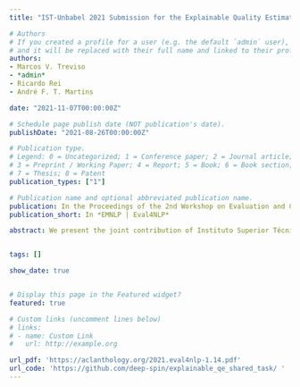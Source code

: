 ```yaml
---
title: "IST-Unbabel 2021 Submission for the Explainable Quality Estimation Shared Task"

# Authors
# If you created a profile for a user (e.g. the default `admin` user), write the username (folder name) here 
# and it will be replaced with their full name and linked to their profile.
authors:
- Marcos V. Treviso
- *admin*
- Ricardo Rei
- André F. T. Martins

date: "2021-11-07T00:00:00Z"

# Schedule page publish date (NOT publication's date).
publishDate: "2021-08-26T00:00:00Z"

# Publication type.
# Legend: 0 = Uncategorized; 1 = Conference paper; 2 = Journal article;
# 3 = Preprint / Working Paper; 4 = Report; 5 = Book; 6 = Book section;
# 7 = Thesis; 8 = Patent
publication_types: ["1"]

# Publication name and optional abbreviated publication name.
publication: In the Proceedings of the 2nd Workshop on Evaluation and Comparison of NLP Systems
publication_short: In *EMNLP | Eval4NLP*

abstract: We present the joint contribution of Instituto Superior Técnico (IST) and Unbabel to the Explainable Quality Estimation (QE) shared task, where systems were submitted to two tracks - constrained (without word-level supervision) and unconstrained (with word-level supervision). For the constrained track, we experimented with several explainability methods to extract the relevance of input tokens from sentence-level QE models built on top of multilingual pre-trained transformers. Among the different tested methods, composing explanations in the form of attention weights scaled by the norm of value vectors yielded the best results. When word-level labels are used during training, our best results were obtained by using word-level predicted probabilities. We further improve the performance of our methods on the two tracks by ensembling explanation scores extracted from models trained with different pre-trained transformers, achieving strong results for in-domain and zero-shot language pairs.


tags: []

show_date: true


# Display this page in the Featured widget?
featured: true

# Custom links (uncomment lines below)
# links:
# - name: Custom Link
#   url: http://example.org

url_pdf: 'https://aclanthology.org/2021.eval4nlp-1.14.pdf'
url_code: 'https://github.com/deep-spin/explainable_qe_shared_task/ '
---
```


